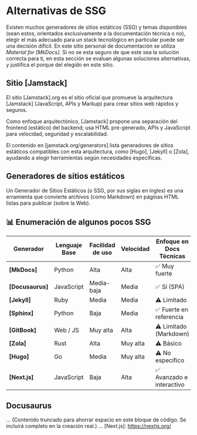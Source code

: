 # Alternativas de SSG

Existen muchos generadores de sitios estáticos (SSG) y temas disponibles (sean estos, orientados exclusivamente a la documentación técnica o no), elegir el más adecuado para un stack tecnológico en particular puede ser una decisión difícil. En este sitio personal de documentación se utiliza _Material for [MkDocs]_. Si no se esta seguro de que este sea la solución correcta para ti, en esta sección se evaluan algunas soluciones alternativas, y justifica el porque del elegido en este sitio.

## Sitio [Jamstack]

El sitio [Jamstack].org es el sitio oficial que promueve la arquitectura [Jamstack] (JavaScript, APIs y Markup) para crear sitios web rápidos y seguros.

Como enfoque arquitectónico, [Jamstack] propone una separación del frontend (estático) del backend; usa HTML pre-generado, APIs y JavaScript para velocidad, seguridad y escalabilidad.

El contenido en [jamstack.org/generators] lista generadores de sitios estáticos compatibles con esta arquitectura, como [Hugo], [Jekyll] o [Zola], ayudando a elegir herramientas según necesidades específicas.

## Generadores de sitios estáticos

Un Generador de Sitios Estáticos (o SSG, por sus siglas en ingles) es una erramienta que convierte archivos (como Markdown) en páginas HTML listas para publicar (sobre la Web).

## 📊 Enumeración de algunos pocos SSG

| Generador     | Lenguaje Base | Facilidad de uso | Velocidad | Enfoque en Docs Técnicas | Requiere JS/React | Código Abierto |
|---------------|---------------|------------------|-----------|---------------------------|--------------------|----------------|
| **[MkDocs]**    | Python        | Alta             | Alta      | ✅ Muy fuerte             | ❌ No              | ✅ Sí          |
| **[Docusaurus]**| JavaScript    | Media-baja       | Media     | ✅ Sí (SPA)               | ✅ Sí              | ✅ Sí          |
| **[Jekyll]**    | Ruby          | Media            | Media     | ⚠️ Limitado               | ❌ No              | ✅ Sí          |
| **[Sphinx]**    | Python        | Baja             | Media     | ✅ Fuerte en referencia    | ❌ No              | ✅ Sí          |
| **[GitBook]**   | Web / JS      | Muy alta         | Alta      | ⚠️ Limitado (Markdown)    | ❌ No              | ❌ No (cerrado)|
| **[Zola]**      | Rust          | Alta             | Muy alta  | ⚠️ Básico                 | ❌ No              | ✅ Sí          |
| **[Hugo]**      | Go            | Media            | Muy alta  | ⚠️ No específico          | ❌ No              | ✅ Sí          |
| **[Next.js]**   | JavaScript    | Baja             | Alta      | ✅ Avanzado e interactivo | ✅ Sí              | ✅ Sí          |

## Docusaurus
...
(Contenido truncado para ahorrar espacio en este bloque de código. Se incluirá completo en la creación real.)
...
[Next.js]: https://nextjs.org/